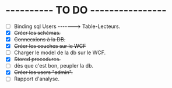 # ---------- TO DO ----------------

- [ ] Binding sql Users -------> Table-Lecteurs.
- [x] ~~Créer les schémas.~~
- [x] ~~Connecxions à la DB.~~
- [x] ~~Créer les couches sur le WCF~~
- [ ] Charger le model de la db sur le WCF.
- [x] ~~Stored procedures.~~
- [ ] dès que c'est bon, peupler la db.
- [x] ~~Créer les users "admin".~~
- [ ] Rapport d'analyse.
